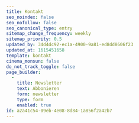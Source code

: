 ```yaml
---
title: Kontakt
seo_noindex: false
seo_nofollow: false
seo_canonical_type: entry
sitemap_change_frequency: weekly
sitemap_priority: 0.5
updated_by: 34d4dc92-ec1a-4900-9a81-ed8dd8606f23
updated_at: 1615451658
template: kontakt
cinema_monsun: false
do_not_track_toggle: false
page_builder:
  -
    title: Newsletter
    text: Abbonieren
    form: newsletter
    type: form
    enabled: true
id: a2a41c54-09eb-4e08-8d84-1a856f2a42b7
---
```

